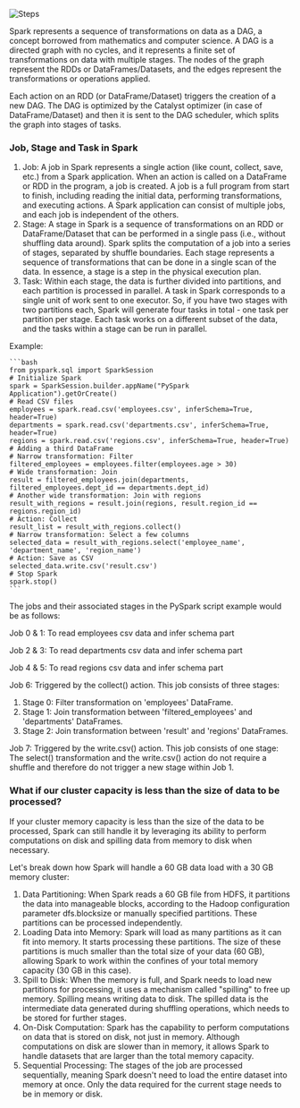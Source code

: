 ![Steps](DAG.svg)

Spark represents a sequence of transformations on data as a DAG, a concept borrowed from mathematics and computer science. A DAG is a directed graph with no cycles, and it represents a finite set of transformations on data with multiple stages. The nodes of the graph represent the RDDs or DataFrames/Datasets, and the edges represent the transformations or operations applied.

Each action on an RDD (or DataFrame/Dataset) triggers the creation of a new DAG. The DAG is optimized by the Catalyst optimizer (in case of DataFrame/Dataset) and then it is sent to the DAG scheduler, which splits the graph into stages of tasks.


### Job, Stage and Task in Spark

1. Job: A job in Spark represents a single action (like count, collect, save, etc.) from a Spark application. When an action is called on a DataFrame or RDD in the program, a job is created. A job is a full program from start to finish, including reading the initial data, performing transformations, and executing actions. A Spark application can consist of multiple jobs, and each job is independent of the others.
2. Stage: A stage in Spark is a sequence of transformations on an RDD or DataFrame/Dataset that can be performed in a single pass (i.e., without shuffling data around). Spark splits the computation of a job into a series of stages, separated by shuffle boundaries. Each stage represents a sequence of transformations that can be done in a single scan of the data. In essence, a stage is a step in the physical execution plan.
3. Task: Within each stage, the data is further divided into partitions, and each partition is processed in parallel. A task in Spark corresponds to a single unit of work sent to one executor. So, if you have two stages with two partitions each, Spark will generate four tasks in total - one task per partition per stage. Each task works on a different subset of the data, and the tasks within a stage can be run in parallel.

Example:

    ```bash
    from pyspark.sql import SparkSession
    # Initialize Spark
    spark = SparkSession.builder.appName("PySpark Application").getOrCreate()
    # Read CSV files
    employees = spark.read.csv('employees.csv', inferSchema=True, header=True) 
    departments = spark.read.csv('departments.csv', inferSchema=True, header=True)
    regions = spark.read.csv('regions.csv', inferSchema=True, header=True) # Adding a third DataFrame
    # Narrow transformation: Filter 
    filtered_employees = employees.filter(employees.age > 30)
    # Wide transformation: Join 
    result = filtered_employees.join(departments, filtered_employees.dept_id == departments.dept_id)
    # Another wide transformation: Join with regions 
    result_with_regions = result.join(regions, result.region_id == regions.region_id)
    # Action: Collect 
    result_list = result_with_regions.collect()
    # Narrow transformation: Select a few columns 
    selected_data = result_with_regions.select('employee_name', 'department_name', 'region_name')
    # Action: Save as CSV 
    selected_data.write.csv('result.csv')
    # Stop Spark 
    spark.stop()
    ```
The jobs and their associated stages in the PySpark script example would be as follows:

Job 0 & 1: To read employees csv data and infer schema part

Job 2 & 3: To read departments csv data and infer schema part 

Job 4 & 5: To read regions csv data and infer schema part

Job 6: Triggered by the collect() action. This job consists of three stages:

 1. Stage 0: Filter transformation on 'employees' DataFrame.
 2. Stage 1: Join transformation between 'filtered_employees' and 'departments' DataFrames.
 3. Stage 2: Join transformation between 'result' and 'regions' DataFrames.

Job 7: Triggered by the write.csv() action. This job consists of one stage: The select() transformation and the write.csv() action do not require a shuffle and therefore do not trigger a new stage within Job 1.


### What if our cluster capacity is less than the size of data to be processed?

If your cluster memory capacity is less than the size of the data to be processed, Spark can still handle it by leveraging its ability to perform computations on disk and spilling data from memory to disk when necessary.

Let's break down how Spark will handle a 60 GB data load with a 30 GB memory cluster:

1. Data Partitioning: When Spark reads a 60 GB file from HDFS, it partitions the data into manageable blocks, according to the Hadoop configuration parameter dfs.blocksize or manually specified partitions. These partitions can be processed independently.
2. Loading Data into Memory: Spark will load as many partitions as it can fit into memory. It starts processing these partitions. The size of these partitions is much smaller than the total size of your data (60 GB), allowing Spark to work within the confines of your total memory capacity (30 GB in this case).
3. Spill to Disk: When the memory is full, and Spark needs to load new partitions for processing, it uses a mechanism called "spilling" to free up memory. Spilling means writing data to disk. The spilled data is the intermediate data generated during shuffling operations, which needs to be stored for further stages.
4. On-Disk Computation: Spark has the capability to perform computations on data that is stored on disk, not just in memory. Although computations on disk are slower than in memory, it allows Spark to handle datasets that are larger than the total memory capacity.
5. Sequential Processing: The stages of the job are processed sequentially, meaning Spark doesn't need to load the entire dataset into memory at once. Only the data required for the current stage needs to be in memory or disk.

